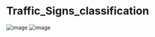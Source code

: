 # Traffic_Signs_classification
![image](https://user-images.githubusercontent.com/67814290/113855921-3729d180-97be-11eb-8374-2365b4a741aa.png)
![image](https://user-images.githubusercontent.com/67814290/113856082-65a7ac80-97be-11eb-817e-c1f8a9d0ca55.png)
